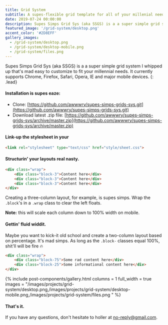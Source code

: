 ```yaml
---
title: Grid System
subtitle: A supes-flexible grid template for all of your millenial needs and desires.
date: 2019-07-24 00:00:00
description: Supes Simps Grid Sys (aka SSGS) is a a super simple grid system that’s mad easy to customize to fit your millennial needs.
featured_image: '/grid-system/desktop.png'
accent_color: '#2D8EFF'
gallery_images:
  - /grid-system/desktop.png
  - /grid-system/desktop-mobile.png
  - /grid-system/files.png
---
```


Supes Simps Grid Sys (aka SSGS) is a a super simple grid system I whipped up that's mad easy to customize to fit your millennial needs. It currently supports Chrome, Firefox, Safari, Opera, IE and major mobile devices.
{: .lead}

#### Installation is supes eaze:

-   Clone: [https://github.com/awwwry/supes-simps-grids-sys.git](https://github.com/awwwry/supes-simps-grids-sys.git)
-   Download latest .zip file: [https://github.com/awwwry/supes-simps-grids-sys/archive/master.zip](https://github.com/awwwry/supes-simps-grids-sys/archive/master.zip)


#### Link-up the stylesheet in your <head>

```html
<link rel="stylesheet" type="text/css" href="style/sheet.css">
```

#### Structurin' your layouts real nasty.
```html
<div class="wrap">
    <div class="block-3">Content here</div>
    <div class="block-3">Content here</div>
    <div class="block-3">Content here</div>
</div>
```
Creating a three-column layout, for example, is supes simps. Wrap the `.block`'s in a `.wrap` class to clear the left floats.

**Note:** this will scale each column down to 100% width on mobile.

#### Gettin' fluid widdit.
Maybe you want to kick-it old school and create a two-column layout based on percentage. It's mad simps. As long as the `.block-` classes equal 100%, shit'll will be fire 🔥
```html
<div class="wrap">
    <div class="block-75">Some rad content here</div>
    <div class="block-25">Some informational content here</div>
</div>
```

{% include post-components/gallery.html
	columns = 1
	full_width = true
	images = "/images/projects/grid-system/desktop.png,/images/projects/grid-system/desktop-mobile.png,/images/projects/grid-system/files.png
	"
%}

#### That's it.

If you have any questions, don't hesitate to holler at <a href="https://media.giphy.com/media/Yq9Qvg8yqfiQtWP6gn/giphy.gif" title="Really bruh" target="_blank">no-reply@gmail.com</a>.